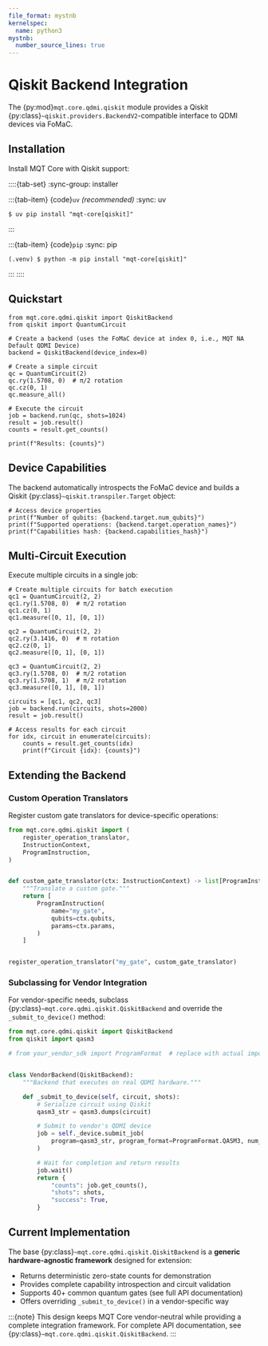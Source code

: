 ```yaml
---
file_format: mystnb
kernelspec:
  name: python3
mystnb:
  number_source_lines: true
---
```


# Qiskit Backend Integration

The {py:mod}`mqt.core.qdmi.qiskit` module provides a Qiskit {py:class}`~qiskit.providers.BackendV2`-compatible interface to QDMI devices via FoMaC.

## Installation

Install MQT Core with Qiskit support:

::::{tab-set}
:sync-group: installer

:::{tab-item} {code}`uv` _(recommended)_
:sync: uv

```console
$ uv pip install "mqt-core[qiskit]"
```

:::

:::{tab-item} {code}`pip`
:sync: pip

```console
(.venv) $ python -m pip install "mqt-core[qiskit]"
```

:::
::::

## Quickstart

```{code-cell} ipython3
from mqt.core.qdmi.qiskit import QiskitBackend
from qiskit import QuantumCircuit

# Create a backend (uses the FoMaC device at index 0, i.e., MQT NA Default QDMI Device)
backend = QiskitBackend(device_index=0)

# Create a simple circuit
qc = QuantumCircuit(2)
qc.ry(1.5708, 0)  # π/2 rotation
qc.cz(0, 1)
qc.measure_all()

# Execute the circuit
job = backend.run(qc, shots=1024)
result = job.result()
counts = result.get_counts()

print(f"Results: {counts}")
```

## Device Capabilities

The backend automatically introspects the FoMaC device and builds a Qiskit {py:class}`~qiskit.transpiler.Target` object:

```{code-cell} ipython3
# Access device properties
print(f"Number of qubits: {backend.target.num_qubits}")
print(f"Supported operations: {backend.target.operation_names}")
print(f"Capabilities hash: {backend.capabilities_hash}")
```

## Multi-Circuit Execution

Execute multiple circuits in a single job:

```{code-cell} ipython3
# Create multiple circuits for batch execution
qc1 = QuantumCircuit(2, 2)
qc1.ry(1.5708, 0)  # π/2 rotation
qc1.cz(0, 1)
qc1.measure([0, 1], [0, 1])

qc2 = QuantumCircuit(2, 2)
qc2.ry(3.1416, 0)  # π rotation
qc2.cz(0, 1)
qc2.measure([0, 1], [0, 1])

qc3 = QuantumCircuit(2, 2)
qc3.ry(1.5708, 0)  # π/2 rotation
qc3.ry(1.5708, 1)  # π/2 rotation
qc3.measure([0, 1], [0, 1])

circuits = [qc1, qc2, qc3]
job = backend.run(circuits, shots=2000)
result = job.result()

# Access results for each circuit
for idx, circuit in enumerate(circuits):
    counts = result.get_counts(idx)
    print(f"Circuit {idx}: {counts}")
```

## Extending the Backend

### Custom Operation Translators

Register custom gate translators for device-specific operations:

```python
from mqt.core.qdmi.qiskit import (
    register_operation_translator,
    InstructionContext,
    ProgramInstruction,
)


def custom_gate_translator(ctx: InstructionContext) -> list[ProgramInstruction]:
    """Translate a custom gate."""
    return [
        ProgramInstruction(
            name="my_gate",
            qubits=ctx.qubits,
            params=ctx.params,
        )
    ]


register_operation_translator("my_gate", custom_gate_translator)
```

### Subclassing for Vendor Integration

For vendor-specific needs, subclass {py:class}`~mqt.core.qdmi.qiskit.QiskitBackend` and override the `_submit_to_device()` method:

```python
from mqt.core.qdmi.qiskit import QiskitBackend
from qiskit import qasm3

# from your_vendor_sdk import ProgramFormat  # replace with actual import


class VendorBackend(QiskitBackend):
    """Backend that executes on real QDMI hardware."""

    def _submit_to_device(self, circuit, shots):
        # Serialize circuit using Qiskit
        qasm3_str = qasm3.dumps(circuit)

        # Submit to vendor's QDMI device
        job = self._device.submit_job(
            program=qasm3_str, program_format=ProgramFormat.QASM3, num_shots=shots
        )

        # Wait for completion and return results
        job.wait()
        return {
            "counts": job.get_counts(),
            "shots": shots,
            "success": True,
        }
```

## Current Implementation

The base {py:class}`~mqt.core.qdmi.qiskit.QiskitBackend` is a **generic hardware-agnostic framework** designed for extension:

- Returns deterministic zero-state counts for demonstration
- Provides complete capability introspection and circuit validation
- Supports 40+ common quantum gates (see full API documentation)
- Offers overriding `_submit_to_device()` in a vendor-specific way

:::{note}
This design keeps MQT Core vendor-neutral while providing a complete integration framework.
For complete API documentation, see {py:class}`~mqt.core.qdmi.qiskit.QiskitBackend`.
:::
